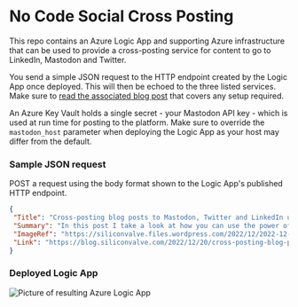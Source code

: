 # No Code Social Cross Posting

This repo contains an Azure Logic App and supporting Azure infrastructure that can be used to provide a cross-posting service for content to go to LinkedIn, Mastodon and Twitter.

You send a simple JSON request to the HTTP endpoint created by the Logic App once deployed. This will then be echoed to the three listed services. Make sure to [read the associated blog post](https://blog.siliconvalve.com/2022/12/20/cross-posting-blog-posts-to-mastodon-twitter-and-linkedin-using-azure-logic-apps/) that covers any setup required.

An Azure Key Vault holds a single secret - your Mastodon API key - which is used at run time for posting to the platform. Make sure to override the `mastodon_host` parameter when deploying the Logic App as your host may differ from the default.

### Sample JSON request

POST a request using the body format shown to the Logic App's published HTTP endpoint.

```json
{
 "Title": "Cross-posting blog posts to Mastodon, Twitter and LinkedIn using Azure Logic Apps",
 "Summary": "In this post I take a look at how you can use the power of no-code Azure Logic Apps to build a cross-posting service for Mastodon, Twitter and LinkedIn.",
 "ImageRef": "https://siliconvalve.files.wordpress.com/2022/12/2022-12-19_17-25-35-1.png",
 "Link": "https://blog.siliconvalve.com/2022/12/20/cross-posting-blog-posts-to-mastodon-twitter-and-linkedin-using-azure-logic-apps"
}
```

### Deployed Logic App

![Picture of resulting Azure Logic App](https://siliconvalve.files.wordpress.com/2022/12/2022-12-19_17-25-35-1.png "Azure Logic App")
